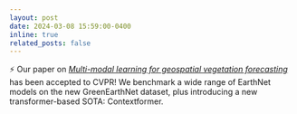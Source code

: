```yaml
---
layout: post
date: 2024-03-08 15:59:00-0400
inline: true
related_posts: false
---
```


:zap: Our paper on [_Multi-modal learning for geospatial vegetation forecasting_](https://arxiv.org/abs/2303.16198v2) has been accepted to CVPR! We benchmark a wide range of EarthNet models on the new GreenEarthNet dataset, plus introducing a new transformer-based SOTA: Contextformer.
